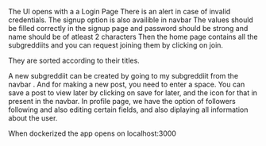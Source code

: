 The UI opens with a a Login Page There is an alert in case of invalid credentials. The signup option is also availible in navbar
The values should be filled correctly in the signup page and password should be strong and name should be of atleast 2 characters
Then the home page contains all the subgreddiits and you can request joining them by clicking on join.

They are sorted according to their titles.

A new subgreddiit can be created by going to my subgreddiit from the navbar .
And for making a new post, you need to enter a space.
You can save a post to view later by clicking on save for later, and the icon for that in present in the navbar.
In profile page, we have the option of followers following and also editing certain fields, and also diplaying all information about the user.

When dockerized the app opens on localhost:3000